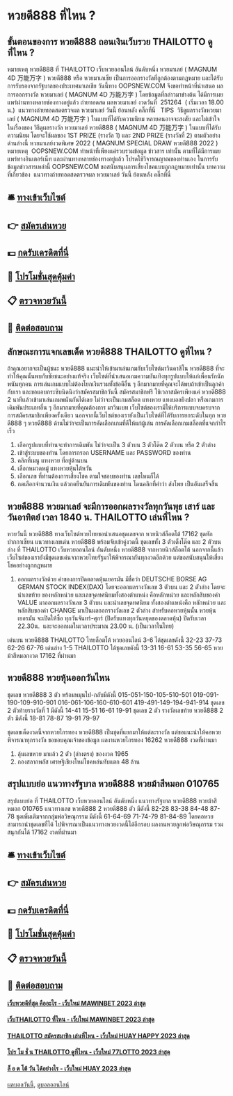 # หวยดี888 ที่ไหน ?
## ขั้นตอนของการ หวยดี888 ถอนเงินเว็บรวย THAILOTTO ดูที่ไหน ?
หมายเหตุ หวยดี888 ที่ THAILOTTO เว็บหวยออนไลน์ อันดับหนึ่ง หวยมาเลย์ ( MAGNUM 4D 万能万字 ) หวยดี888 หรือ หวยมาเลเซีย เป็นการออกรางวัลที่ถูกต้องตามกฎหมาย และได้รับการรับรองจากรัฐบาลของประเทศมาเลเชีย
วันนี้ทาง OOPSNEW.COM จึงขอทำหน้าที่นำเสนอ ผลการออกรางวัล หวยมาเลย์ ( MAGNUM 4D 万能万字 ) โดยข้อมูลที่กล่าวมาข่างต้น ได้มีการเผยแพร่ผ่านทางหลายช่องทางอยู่แล้ว
ถ่ายทอดสด ผลหวยมาเลย์ งวดวันที่  251264  ( เริ่มเวลา 18.00 น.)
 แนวทางถ่ายทอดสดตรวจผล หวยมาเลย์ วันนี้ ย้อนหลัง คลิ๊กที่นี่  
TIPS  วิธีดูผลรางวัลหวยมาเลย์ ( MAGNUM 4D 万能万字 ) ในแบบที่ได้รับความนิยม
หลายคนอาจจะสงสัย และไม่เข้าใจ ในเรื่องของ วิธีดูผลรางวัล หวยมาเลย์ หวยดี888 ( MAGNUM 4D 万能万字 ) ในแบบที่ได้รับความนิยม โดยจะใช้ผลของ 1ST PRIZE (รางวัล 1) และ 2ND PRIZE (รางวัลที่ 2) ตามตัวอย่างด่านล่างนี้
หวยมาเลย์งวดพิเศษ 2022 ( MAGNUM SPECIAL DRAW หวยดี888 2022 )
หมายเหตุ  OOPSNEW.COM ทำหน้าที่เพียงแค่รวบรวมข้อมูล ข่าวสาร เท่านั้น ตามที่ได้มีการเผยแพร่ทางอินเตอร์เน็ท และผ่านทางหลายช่องทางอยู่แล้ว โปรดใช้วิจารณญาณของท่านเอง ในการรับข้อมูลข่าวสารเหล่านี้ OOPSNEW.COM ขอสนับสนุนการเสี่ยงโชคแบบถูกกฎหมายเท่านั้น
บทความที่เกี่ยวข้อง
 แนวทางถ่ายทอดสดตรวจผล หวยมาเลย์ วันนี้ ย้อนหลัง คลิ๊กที่นี่  

## 🛎 [ทางเข้าเว็บไซต์](https://bit.ly/3BG5bNw)
## 👉 [สมัครเล่นหวย](https://bit.ly/3BG5bNw)
## 💵 [กดรับเครดิตที่นี่](https://bit.ly/3C3mvgS)
## 👑 [โปรโมชั่นสุดคุ้มค่า](https://bit.ly/3C3mvgS)
## 📋 [ตรวจหวยวันนี้](https://bit.ly/3C3mvgS)
## 📱 [ติดต่อสอบถาม](https://bit.ly/3C3mvgS)

## ลักษณะการแจกเลขเด็ด หวยดี888 THAILOTTO ดูที่ไหน ?
ถ้าคุณอยากจะเป็นผู้ชนะ หวยดี888 แนะนำให้เข้ามาเล่นเกมกับเว็บไซต์มาวินคาสิโน หวยดี888 ที่จะทำให้คุณนั้นพบกับชัยชนะอย่างแท้จริง เว็บไซต์ที่นำเสนอเกมความบันเทิงทุกรูปแบบให้แก่เพื่อนรักนักพนันทุกคน
การเล่นเกมแบบไม่ต้องโยกเงินรวมทั้งข้อดีอื่น ๆ อีกมากมายที่คุณจะได้พบถ้าเข้าเป็นลูกค้ากับเรา และขอแอบกระซิบนิดนึงว่าสมัครสมาชิกวันนี้ สมัครสมาชิกฟรี ใช้เวลาสมัครเพียงแค่ หวยดี888 2 นาทีเเล้วเข้ามาเล่นเกมพนันกันได้เลย
ไม่ว่าจะเป็นเกมสล็อต แทงหวย แทงบอลยิงปลา หรือเกมการเดิมพันประเภทอื่น ๆ อีกมากมายที่คุณต้องการ มาวินเบท เว็บไซต์ของเรามีให้บริการแบบจบครบจากการสมัครสมาชิกเพียงครั้งเดียว
นอกจากนี้เว็บไซต์ของเรายังเป็นเว็บไซต์ที่ได้รับการยกระดับในทุก หวยดี888 ๆ หวยดี888 ด้านไม่ว่าจะเป็นการคัดเลือกเกมที่ดีให้แก่ผู้เล่น การคัดเลือกเกมสล็อตที่แจกกำไรเร็ว
1. เลือกรูปแบบที่ท่านจะทำการเดิมพัน ไม่ว่าจะเป็น 3 ตัวบน 3 ตัวโต๊ด 2 ตัวบน หรือ 2 ตัวล่าง
2. เข้าสู่ระบบของท่าน โดยการกรอก USERNAME และ PASSWORD ของท่าน
3. คลิกที่เมนู แทงหวย ที่อยู่ด้านบน
4. เลือกหมวดหมู่ แทงหวยหุ้นไต้หวัน
5. เลือกเลข ที่ท่านต้องการเสี่ยงโชค ตามใจชอบของท่าน เลขไหนก็ได้
6. กดเลือกจำนวนเงิน แล้วกดยืนยันการเดิมพันของท่าน โดนคลิกที่คำว่า ส่งโพย เป็นอันเสร็จสิ้น

## หวยดี888 หวยมาเลย์ จะมีการออกผลรางวัลทุกวันพุธ เสาร์ และ วันอาทิตย์ เวลา 1840 น. THAILOTTO เล่นที่ไหน ?
หวยวันนี้ หวยดี888 ทางเว็บไซต์หวยไทยขอนำเสนอชุดเลขจาก หวยนิวส์ล็อตโต้ 17162 ชุดหักปากกาเซียน แนวทางเลขเด่น หวยดี888 พร้อมจับเข้าคู่งวดนี้ ชุดเลขทั้ง 3 ตัวเต็งโต๊ด และ 2 ตัวบนล่าง ที่ THAILOTTO เว็บหวยออนไลน์ อันดับหนึ่ง หวยดี888 จากหวยนิวส์ล็อตโต้ นอกจากนี้แล้วเว็บไซต์ของเรายังมีชุดเลขเด่นจากหวยไทยรัฐมาให้พิจารณากันทุกงวดอีกด้วย แต่ขอสนับสนุนให้เสี่ยงโชคอย่างถูกกฎหมาย
1. ออกผลรางวัลด้วย ค่าของการปิดตลาดหุ้นเยอรมัน มีชื่อว่า DEUTSCHE BORSE AG GERMAN STOCK INDEX(DAX) โดยจะออกผลรางวัลเลข 3 ตัวบน และ 2 ตัวล่าง โดยจะนำเลขท้าย ของหลักหน่วย และเลขจุดทศนิยมทั้งสองตำแหน่ง คือหลักหน่วย และหลักสิบของค่า VALUE มาออกผลรางวัลเลข 3 ตัวบน และนำเลขจุดทศนิยม ทั้งสองตำแหน่งคือ หลักหน่วย และหลักสิบของค่า CHANGE มาเป็นผลออกรางวัลเลข 2 ตัวล่าง สำหรับคอหวยหุ้นนั้น หวยหุ้นเยอรมัน จะเปิดให้ซื้อ ทุกวันจันทร์-ศุกร์ (ปิดรับแทงทุกวันหยุดของตลาดหุ้น) ปิดรับเวลา 22.30น.  และจะออกผลในเวลาประมาณ 23.00 น. (เป็นเวลาในไทย)

เด่นบน หวยดี888 THAILOTTO ไทยล็อตโต้ หวยออนไลน์ 3-6 ได้ชุดเลขดังนี้
32-23
37-73
62-26
67-76
เด่นล่าง 1-5 THAILOTTO ได้ชุดเลขดังนี้
13-31
16-61
53-35
56-65
หวยม้าสีหมอกงวด 17162 ที่ผ่านมา

## หวยดี888 หวยหุ้นออกวันไหน
ชุดเลข หวยดี888 3 ตัว พร้อมหมุนไป-กลับมีดังนี้
015-051-150-105-510-501
019-091-190-109-910-901
016-061-106-160-610-601
419-491-149-194-941-914
ชุดเลข 2 ตัวท้ายรางวัลที่ 1 มีดังนี้
14-41
15-51
16-61
19-91
ชุดเลข 2 ตัว รางวัลเลขท้าย หวยดี888 2 ตัว มีดังนี้
18-81
78-87
19-91
79-97

ชุดเลขเด็ดงวดนี้จากหวยไกรทอง หวยดี888 เป็นชุดที่แยกมาให้แต่ละรางวัล แต่ขอแนะนำให้คอหวยพิจารณาทุกรางวัล
ขอขอบคุณเจ้าของข้อมูล
ผลงานหวยไกรทอง 16262 หวยดี888 งวดที่ผ่านมา
1. ลุ้นเลขหวย มาแล้ว 2 ตัว (ล่างตรง) ของงวด 1965
2. กองสลากพลัส เศรษฐีเชียงใหม่โชคหล่นทับแตก 48 ล้าน

## สรุปแบบย่อ แนวทางรัฐบาล หวยดี888 หวยม้าสีหมอก 010765
สรุปแบบย่อ ที่ THAILOTTO เว็บหวยออนไลน์ อันดับหนึ่ง แนวทางรัฐบาล หวยดี888 หวยม้าสีหมอก 010765 แนวทางเลข หวยดี888 2 หวยดี888 ตัว มีดังนี้
82-28
83-38
84-48
87-78
ชุดเพิ่มเติมจากกลุ่มพ่อวิษณุกรรม มีดังนี้
61-64-69
71-74-79
81-84-89
โดยคอหวยสามารถนำชุดเลขที่ได้ ไปพิจารณาเป็นแนวทางหวยงวดนี้ได้อีกรอบ
ผลงานหวยลูกพ่อวิษณุกรรม รวมสนุกกันได้ 17162 งวดที่ผ่านมา

## 🛎 [ทางเข้าเว็บไซต์](https://bit.ly/3BG5bNw)
## 👉 [สมัครเล่นหวย](https://bit.ly/3BG5bNw)
## 💵 [กดรับเครดิตที่นี่](https://bit.ly/3C3mvgS)
## 👑 [โปรโมชั่นสุดคุ้มค่า](https://bit.ly/3C3mvgS)
## 📋 [ตรวจหวยวันนี้](https://bit.ly/3C3mvgS)
## 📱 [ติดต่อสอบถาม](https://bit.ly/3C3mvgS)

#### [เว็บหวยดีที่สุด คืออะไร - เว็บใหม่ MAWINBET 2023 ล่าสุด](https://atom.io/themes/เว็บหวยดีที่สุด%20คืออะไร%20-%20เว็บใหม่%20mawinbet%202023%20ล่าสุด)
#### [เว็บTHAILOTTO ที่ไหน - เว็บใหม่ MAWINBET 2023 ล่าสุด](https://atom.io/themes/เว็บthailotto%20ที่ไหน%20-%20เว็บใหม่%20mawinbet%202023%20ล่าสุด)
#### [THAILOTTO สมัครสมาชิก เล่นที่ไหน - เว็บใหม่ HUAY HAPPY 2023 ล่าสุด](https://atom.io/themes/thailotto%20สมัครสมาชิก%20เล่นที่ไหน%20-%20เว็บใหม่%20huay%20happy%202023%20ล่าสุด)
#### [โปร โม ชั่ น THAILOTTO ดูที่ไหน - เว็บใหม่ 77LOTTO 2023 ล่าสุด](https://atom.io/themes/โปร%20โม%20ชั่%20น%20thailotto%20ดูที่ไหน%20-%20เว็บใหม่%2077lotto%202023%20ล่าสุด)
#### [ล็ อ ต โต้ วัน ได้อย่างไร - เว็บใหม่ HUAY 2023 ล่าสุด](https://atom.io/themes/ล็%20อ%20ต%20โต้%20วัน%20ได้อย่างไร%20-%20เว็บใหม่%20huay%202023%20ล่าสุด)

[ผลบอลวันนี้](https://siamsport.tv "ผลบอลวันนี้"), [ดูบอลออนไลน์](https://siamsport.tv/ดูบอลสด "ดูบอลออนไลน์")